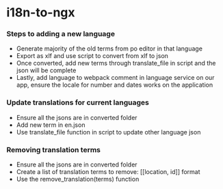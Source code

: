 # i18n-to-ngx

### Steps to adding a new language
- Generate majority of the old terms from po editor in that language
- Export as xlf and use script to convert from xlf to json
- Once converted, add new terms through translate_file in script and the json will be complete
- Lastly, add language to webpack comment in language service on our app, ensure the locale for number and dates works on the application

### Update translations for current languages
- Ensure all the jsons are in converted folder
- Add new term in en.json
- Use translate_file function in script to update other language json

### Removing translation terms
- Ensure all the jsons are in converted folder
- Create a list of translation terms to remove: [[location, id]] format
- Use the remove_translation(terms) function

